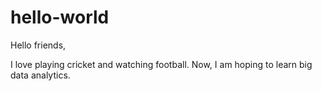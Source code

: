 # hello-world

Hello friends,

I love playing cricket and watching football. Now, I am hoping to learn big data analytics.
